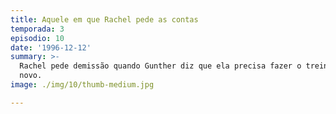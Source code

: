 ```yaml
---
title: Aquele em que Rachel pede as contas
temporada: 3
episodio: 10
date: '1996-12-12'
summary: >-
  Rachel pede demissão quando Gunther diz que ela precisa fazer o treinamento de
  novo.
image: ./img/10/thumb-medium.jpg

---
```

